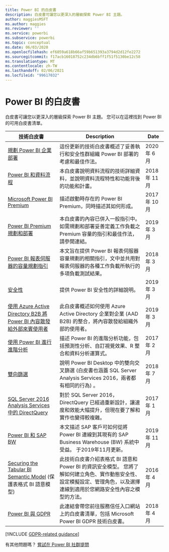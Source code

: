 ```yaml
---
title: Power BI 的白皮書
description: 白皮書可讓您以更深入的層級探索 Power BI 主題。
author: maggiesMSFT
ms.author: maggies
ms.reviewer: ''
ms.service: powerbi
ms.subservice: powerbi
ms.topic: conceptual
ms.date: 06/03/2020
ms.openlocfilehash: ef6059a618b66af59b651393a3794d2d12fe2272
ms.sourcegitcommit: f17acb16018752c234db6bff1f51f5130be12c58
ms.translationtype: MT
ms.contentlocale: zh-TW
ms.lasthandoff: 02/06/2021
ms.locfileid: "99617032"
---
```

# <a name="white-papers-for-power-bi"></a>Power BI 的白皮書

白皮書可讓您以更深入的層級探索 Power BI 主題。 您可以在這裡找到 Power BI 的可用白皮書清單。

| 技術白皮書 | Description | Date |
| --- | --- | --- |
| [規劃 Power BI 企業部署](https://aka.ms/PBIEnterpriseDeploymentWP) |這份更新的技術白皮書概述了妥善執行和安全性群組織 Power BI 部署的考慮和最佳作法。 | 2020 年 6 月 |
| [Power BI 和資料流程](https://go.microsoft.com/fwlink/?linkid=2034388&clcid=0x409)| 本白皮書說明資料流程的技術詳細資料，並說明資料流程特性和功能背後的功能和計畫。 | 2018 年 11 月 |
| [Microsoft Power BI Premium](https://aka.ms/pbipremiumwhitepaper) |描述啟動時存在的 Power BI Premium，同時描述其如何形成。 | 2017年 10 月 |
| [Power BI Premium 規劃和部署](whitepaper-powerbi-premium-deployment.md)| 本白皮書的內容已併入一般指引中。 如需規劃和部署妥善定義工作負載之 Premium 容量的指引和最佳作法，請參閱連結。| 2019 年 3 月 |
| [Power BI 報表伺服器的容量規劃指引](../report-server/capacity-planning.md) |本文旨在提供 Power BI 報表伺服器容量規劃的相關指引，文中並共用對報表伺服器的各種工作負載所執行的多項負載測試結果。 | 2018 年 3 月 |
| [安全性](../admin/service-admin-power-bi-security.md) |提供 Power BI 安全性的詳細說明。 | 2019 年 3 月 |
| [使用 Azure Active Directory B2B 將 Power BI 內容散發給外部來賓使用者](../guidance/whitepaper-azure-b2b-power-bi.md)|此白皮書概述如何使用 Azure Active Directory 企業對企業 (AAD B2B) 的整合，將內容散發給組織外部的使用者。| 2019 年 3 月 |
| [使用 Power BI 進行進階分析](https://info.microsoft.com/advanced-analytics-with-power-bi.html?Is=Website) |描述 Power BI 的進階分析功能，包括預測性分析、自訂視覺效果、R 整合和資料分析運算式。 | 2017 年 2 月 |
| [雙向篩選](../transform-model/desktop-bidirectional-filtering.md) |說明 Power BI Desktop 中的雙向交叉篩選 (白皮書也涵蓋 SQL Server Analysis Services 2016，兩者都有相同的行為) 。 | 2018 年 7 月 |
| [SQL Server 2016 Analysis Services 中的 DirectQuery](/archive/blogs/analysisservices/directquery-in-sql-server-2016-analysis-services-whitepaper) |對於 SQL Server 2016，DirectQuery 已經過重新設計，讓速度和效能大幅提升，但現在要了解和實作也變得較複雜。 | 2017 年 1 月 |
| [Power BI 和 SAP BW](https://aka.ms/powerbiandsapbw)| 本文描述 SAP 客戶可如何從將 Power BI 連線到其現有的 SAP Business Warehouse (BW) 系統中受益。 于2019年11月更新。| 2019 年 11 月 |
| [Securing the Tabular BI Semantic Model](https://download.microsoft.com/download/D/2/0/D20E1C5F-72EA-4505-9F26-FEF9550EFD44/Securing%20the%20Tabular%20BI%20Semantic%20Model.docx) (保護表格式 BI 語意模型) |此技術白皮書介紹表格式 BI 語意和 Power BI 的資訊安全模型。 您將了解如何建立角色、實作動態安全性、設定模擬設定、管理角色，以及選擇連線到適用於您網路安全性內容之模型的方法。 | 2016 年 4 月 |
| [Power BI 與 GDPR](https://aka.ms/power-bi-gdpr-whitepaper)| 此連結會帶您前往服務信任入口網站上的白皮書清單，包括 Microsoft Power BI GDPR 技術白皮書。 | 2018 年 4 月 |

[!INCLUDE [GDPR-related guidance](../includes/gdpr-hybrid-note.md)]

有其他問題嗎？ [嘗試在 Power BI 社群提問](https://community.powerbi.com/)
